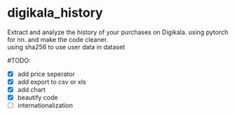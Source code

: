 # digikala_history

Extract and analyze the history of your purchases on Digikala.
using pytorch for nn.
and make the code cleaner.
<br>
using sha256 to use user data in dataset

#TODO:

- [x] add price seperator
- [x] add export to csv or xls
- [x] add chart
- [x] beautify code
- [ ] internationalization
